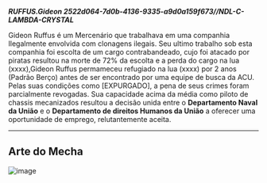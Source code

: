 ***RUFFUS.Gideon 2522d064-7d0b-4136-9335-a9d0a159f673//NDL-C-LAMBDA-CRYSTAL***

Gideon Ruffus é um Mercenário que trabalhava em uma companhia Ilegalmente envolvida com clonagens ilegais. Seu ultimo trabalho sob esta companhia foi escolta de um cargo contrabandeado, cujo foi atacado por piratas resultou na morte de 72% da escolta e a perda do cargo na lua (xxxx),Gideon Ruffus permameceu refugiado na lua (xxxx) por 2 anos (Padrão Berço) antes de ser encontrado por uma equipe de busca da ACU. Pelas suas condições como [EXPURGADO], a pena de seus crimes foram parcialmente revogadas. Sua capacidade acima da média como piloto de chassis mecanizados resultou a decisão unida entre o **Departamento Naval da União** e o **Departamento de direitos Humanos da União** a oferecer uma oportunidade de emprego, relutantemente aceita.

---
## Arte do Mecha 
![image](/mechs/Zounkla.png)

